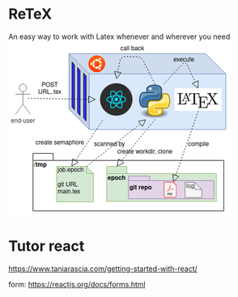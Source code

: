 # ReTeX
An easy way to work with Latex whenever and wherever you need
![Architecture](ReTeX-Architecture.png)
# Tutor react
https://www.taniarascia.com/getting-started-with-react/

form: https://reactjs.org/docs/forms.html
